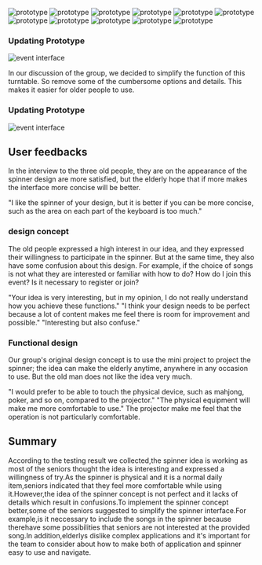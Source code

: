 ![prototype](https://github.com/deco3500-2017/Genius/blob/master/DigitalPrototype/img1/Home%20page.png)
![prototype](https://github.com/deco3500-2017/Genius/blob/master/DigitalPrototype/img1/Second%20page.png)
![prototype](https://github.com/deco3500-2017/Genius/blob/master/DigitalPrototype/img1/Android%20Mobile%20%E2%80%93%202.png)
![prototype](https://github.com/deco3500-2017/Genius/blob/master/DigitalPrototype/img1/Android%20Mobile%20%E2%80%93%203.png)
![prototype](https://github.com/deco3500-2017/Genius/blob/master/DigitalPrototype/img1/Android%20Mobile%20%E2%80%93%204.png)
![prototype](https://github.com/deco3500-2017/Genius/blob/master/DigitalPrototype/img1/Android%20Mobile%20%E2%80%93%206.png)
![prototype](https://github.com/deco3500-2017/Genius/blob/master/DigitalPrototype/img1/Android%20Mobile%20%E2%80%93%207.png)
![prototype](https://github.com/deco3500-2017/Genius/blob/master/DigitalPrototype/img1/Android%20Mobile%20%E2%80%93%205.png)
![prototype](https://github.com/deco3500-2017/Genius/blob/master/DigitalPrototype/img1/Android%20Mobile%20%E2%80%93%201.png)
![prototype](https://github.com/deco3500-2017/Genius/blob/master/DigitalPrototype/img1/my%20favourite.png)
![prototype](https://github.com/deco3500-2017/Genius/blob/master/DigitalPrototype/img1/my%20favourite%202.png)
### Updating Prototype ###
![event interface](https://github.com/deco3500-2017/Genius/blob/master/DigitalPrototype/eventprototype.jpeg)

In our discussion of the group, we decided to simplify the function of this turntable. So remove some of the cumbersome options and details. This makes it easier for older people to use.
### Updating Prototype ###
![event interface](file:///C:/Users/windows%207/Documents/Tencent%20Files/1924407852/FileRecv/MobileFile/IMG_7458.JPG)
 ## User feedbacks 
In the interview to the three old people, they are on the appearance of the spinner design are more satisfied, but the elderly hope that if more makes the interface more concise will be better.

"I like the spinner of your design, but it is better if you can be more concise, such as the area on each part of the keyboard is too much."

### design concept

The old people expressed a high interest in our idea, and they expressed their willingness to participate in the spinner. But at the same time, they also have some confusion about this design. For example, if the choice of songs is not what they are interested or familiar with how to do? How do I join this event? Is it necessary to register or join?

"Your idea is very interesting, but in my opinion, I do not really understand how you achieve these functions."
"I think your design needs to be perfect because a lot of content makes me feel there is room for improvement and possible."
"Interesting but also confuse."

### Functional design

Our group's original design concept is to use the mini project to project the spinner; the idea can make the elderly anytime, anywhere in any occasion to use. But the old man does not like the idea very much.

"I would prefer to be able to touch the physical device, such as mahjong, poker, and so on, compared to the projector."
"The physical equipment will make me more comfortable to use." The projector make me feel that the operation is not particularly comfortable.

## Summary
According to the testing result we collected,the spinner idea is working as most of the seniors thought the idea is interesting and expressed a willingness of try.As the spinner is physical and it is a normal daily item,seniors indicated that they feel more comfortable while using it.However,the idea of the spinner concept is not perfect and it lacks of details which result in confusions.To implement the spinner concept better,some of the seniors suggested to simplify the spinner interface.For example,is it neccessary to include the songs in the spinner because therehave some possibilities that seniors are not interested at the provided song.In addition,elderlys dislike complex applications and it's important for the team to consider about how to make both of application and spinner easy to use and navigate.

